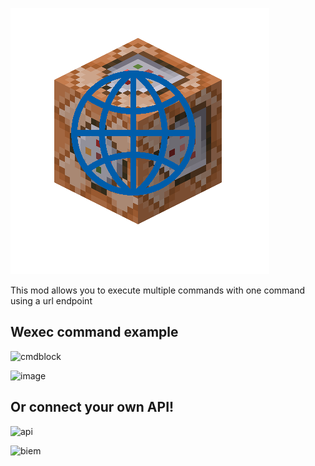![thumb](https://github.com/wwwqr-000/API-commandblock/blob/main/thumb.png)

<p>This mod allows you to execute multiple commands with one command using a url endpoint</p>

<h2>Wexec command example</h2>

![cmdblock](https://github.com/user-attachments/assets/2bdcd5b1-d36d-466b-b6c2-f70058d31ec5)

![image](https://github.com/user-attachments/assets/89019173-689c-4176-9e2d-c7064eb6b0fe)

<h2>Or connect your own API!</h2>

![api](https://github.com/user-attachments/assets/39fbd8a9-e498-4ac6-8ba4-6df14ed2b4e4)

![biem](https://github.com/user-attachments/assets/076d9e26-3439-4efd-8034-74f4d0a8c598)
